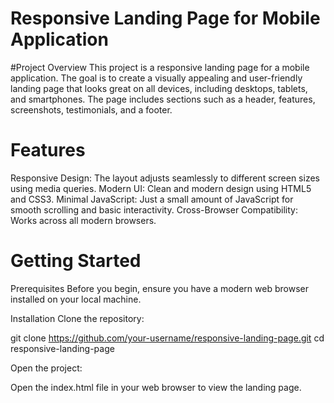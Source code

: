 # Responsive Landing Page for Mobile Application

#Project Overview
This project is a responsive landing page for a mobile application. The goal is to create a visually appealing and user-friendly landing page that looks great on all devices, including desktops, tablets, and smartphones. The page includes sections such as a header, features, screenshots, testimonials, and a footer.

# Features
Responsive Design: The layout adjusts seamlessly to different screen sizes using media queries.
Modern UI: Clean and modern design using HTML5 and CSS3.
Minimal JavaScript: Just a small amount of JavaScript for smooth scrolling and basic interactivity.
Cross-Browser Compatibility: Works across all modern browsers.

# Getting Started
Prerequisites
Before you begin, ensure you have a modern web browser installed on your local machine.

Installation
Clone the repository:

git clone https://github.com/your-username/responsive-landing-page.git
cd responsive-landing-page

Open the project:

Open the index.html file in your web browser to view the landing page.
